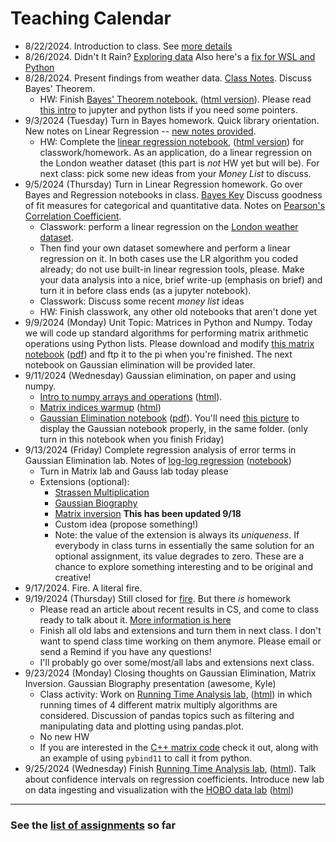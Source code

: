 # Teaching Calendar

- 8/22/2024. Introduction to class. See [more details](lessons/hw01.md)
- 8/26/2024. Didn't It Rain? [Exploring data](lessons/hw02.md) Also here's a [fix for WSL and Python](lessons/wsl.md)
- 8/28/2024. Present findings from weather data. [Class Notes](lessons/cw03.md). Discuss Bayes' Theorem.
	- HW: Finish [Bayes' Theorem notebook.](lessons/Bayes_Theorem_Student.ipynb) ([html version](./lessons/Bayes_Theorem_Student.html)). Please read [this intro](lessons/jupyter-python-intro.md) to jupyter and python lists if you need some pointers.
- 9/3/2024 (Tuesday) Turn in Bayes homework. Quick library orientation. New notes on Linear Regression -- [new notes provided](./lessons/Linear_regression_derivation.pdf).
	- HW: Complete the [linear regression notebook](./lessons/least-squares-01.ipynb), ([html version](./lessons/least-squares-01.html)) for classwork/homework. As an application, do a linear regression on the London weather dataset (this part is *not* HW yet but will be). For next class: pick some new ideas from your *Money List* to discuss.
- 9/5/2024 (Thursday) Turn in Linear Regression homework. Go over Bayes and Regression notebooks in class. [Bayes Key](lessons/Bayes_Theorem_Key.html) Discuss goodness of fit measures for categorical and quantitative data. Notes on [Pearson's Correlation Coefficient](./lessons/Correlation_Coefficient.pdf).
	- Classwork: perform a linear regression on the [London weather dataset](./data/london_weather.csv).
	- Then find your own dataset somewhere and perform a linear regression on it. In both cases use the LR algorithm you coded already; do not use built-in linear regression tools, please. Make your data analysis into a nice, brief write-up (emphasis on brief) and turn it in before class ends (as a jupyter notebook).
	- Classwork: Discuss some recent *money list* ideas
	- HW: Finish classwork, any other old notebooks that aren't done yet
- 9/9/2024 (Monday) Unit Topic: Matrices in Python and Numpy. Today we will code up standard algorithms for performing matrix arithmetic operations using Python lists. Please download and modify [this matrix notebook](./lessons/Matrices-student.ipynb) ([pdf](./lessons/Matrices-student.pdf)) and ftp it to the pi when you're finished. The next notebook on Gaussian elimination will be provided later.
- 9/11/2024 (Wednesday)  Gaussian elimination, on paper and using numpy.
	- [Intro to numpy arrays and operations](./lessons/Intro_to_Matrices_in_NumPy.ipynb) ([html](./lessons/Intro_to_Matrices_in_NumPy.html)).
	- [Matrix indices warmup](./lessons/Matrices_Index_Warmup-Student.ipynb) ([html](./lessons/Matrices_Index_Warmup-Student.html))
	- [Gaussian Elimination notebook](./lessons/Gaussian_Elimination-student.ipynb) ([pdf](./lessons/Gaussian_Elimination-student.pdf)). You'll need [this picture](./lessons/error-scatterplot.png) to display the Gaussian notebook properly, in the same folder. (only turn in this notebook when you finish Friday)
- 9/13/2024 (Friday) Complete regression analysis of error terms in Gaussian Elimination lab. Notes of [log-log regression](./lessons/LogLogRegression.html) ([notebook](./lessons/LogLogRegression.ipynb))
	- Turn in Matrix lab and Gauss lab today please
	- Extensions (optional):
		- [Strassen Multiplication](./lessons/Strassen-Lab.pdf)
		- [Gaussian Biography](./lessons/Gauss.pdf)
		- [Matrix inversion](./lessons/inversion.pdf) **This has been updated 9/18**
		- Custom idea (propose something!)
		- Note: the value of the extension is always its *uniqueness*. If everybody in class turns in essentially the same solution for an optional assignment, its value degrades to zero. These are a chance to explore something interesting and to be original and creative!
- 9/17/2024. Fire. A literal fire.
- 9/19/2024 (Thursday) Still closed for [fire](https://www.youtube.com/watch?v=XchwE9zVdnw). But there *is* homework
	- Please read an article about recent results in CS, and come to class ready to talk about it. [More information is here](./lessons/reading.md)
	- Finish all old labs and extensions and turn them in next class. I don't want to spend class time working on them anymore. Please email or send a Remind if you have any questions!
	- I'll probably go over some/most/all labs and extensions next class.
- 9/23/2024 (Monday) Closing thoughts on Gaussian Elimination, Matrix Inversion. Gaussian Biography presentation (awesome, Kyle)
	- Class activity: Work on [Running Time Analysis lab](./lessons/Running_Time_Analysis.ipynb), ([html](./lessons/Running_Time_Analysis.html)) in which running times of 4 different matrix multiply algorithms are considered. Discussion of pandas topics such as filtering and manipulating data and plotting using pandas.plot.
	- No new HW
	- If you are interested in the [C++ matrix code](./lessons/matrices.cpp) check it out, along with an example of using `pybind11` to call it from python.
- 9/25/2024 (Wednesday) Finish [Running Time Analysis lab](./lessons/Running_Time_Analysis.ipynb), ([html](./lessons/Running_Time_Analysis.html)). Talk about confidence intervals on regression coefficients. Introduce new lab on data ingesting and visualization with the [HOBO data lab](./lessons/Hobo%20Student.ipynb) ([html](./lessons/Hobo%20Student.html))

----------------------------

### See the [list of assignments](./assignments.md) so far
